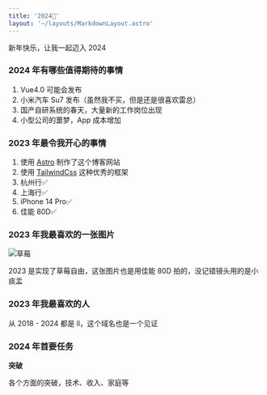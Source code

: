 ```yaml
---
title: '2024🎉'
layout: '~/layouts/MarkdownLayout.astro'
---
```


新年快乐，让我一起迈入 2024

### 2024 年有哪些值得期待的事情

1. Vue4.0 可能会发布
2. 小米汽车 Su7 发布（虽然我不买，但是还是很喜欢雷总）
3. 国产自研系统的春天，大量新的工作岗位出现
4. 小型公司的噩梦，App 成本增加

### 2023 年最令我开心的事情

1. 使用 [Astro](https://astro.build/) 制作了这个博客网站
2. 使用 [TailwindCss](https://tailwindcss.com/) 这种优秀的框架
3. 杭州行✅
4. 上海行✅
5. iPhone 14 Pro✅
6. 佳能 80D✅

### 2023 年我最喜欢的一张图片

![草莓](~/assets/images/2024-1.jpg)

2023 是实现了草莓自由，这张图片也是用佳能 80D 拍的，没记错镜头用的是小痰盂

### 2023 年我最喜欢的人

从 2018 - 2024 都是 ll，这个域名也是一个见证

### 2024 年首要任务

**突破**

各个方面的突破，技术、收入、家庭等
